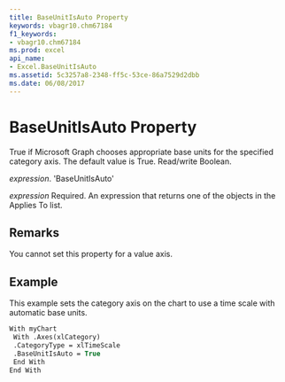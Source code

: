 ```yaml
---
title: BaseUnitIsAuto Property
keywords: vbagr10.chm67184
f1_keywords:
- vbagr10.chm67184
ms.prod: excel
api_name:
- Excel.BaseUnitIsAuto
ms.assetid: 5c3257a8-2348-ff5c-53ce-86a7529d2dbb
ms.date: 06/08/2017
---
```



# BaseUnitIsAuto Property

True if Microsoft Graph chooses appropriate base units for the specified category axis. The default value is True. Read/write Boolean.

 _expression_. 'BaseUnitIsAuto'

 _expression_ Required. An expression that returns one of the objects in the Applies To list.


## Remarks

You cannot set this property for a value axis.


## Example

This example sets the category axis on the chart to use a time scale with automatic base units.


```vb
With myChart 
 With .Axes(xlCategory) 
 .CategoryType = xlTimeScale 
 .BaseUnitIsAuto = True 
 End With 
End With
```


